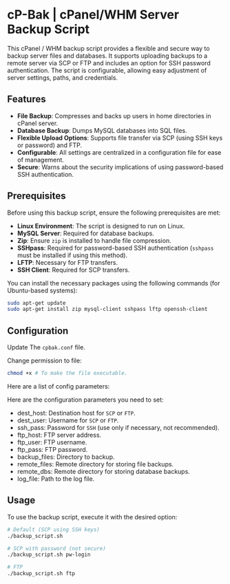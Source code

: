 # cP-Bak | cPanel/WHM Server Backup Script

This cPanel / WHM backup script provides a flexible and secure way to backup server files and databases. It supports uploading backups to a remote server via SCP or FTP and includes an option for SSH password authentication. The script is configurable, allowing easy adjustment of server settings, paths, and credentials.

## Features

- **File Backup**: Compresses and backs up users in home directories in cPanel server.
- **Database Backup**: Dumps MySQL databases into SQL files.
- **Flexible Upload Options**: Supports file transfer via SCP (using SSH keys or password) and FTP.
- **Configurable**: All settings are centralized in a configuration file for ease of management.
- **Secure**: Warns about the security implications of using password-based SSH authentication.

## Prerequisites

Before using this backup script, ensure the following prerequisites are met:

- **Linux Environment**: The script is designed to run on Linux.
- **MySQL Server**: Required for database backups.
- **Zip**: Ensure `zip` is installed to handle file compression.
- **SSHpass**: Required for password-based SSH authentication (`sshpass` must be installed if using this method).
- **LFTP**: Necessary for FTP transfers.
- **SSH Client**: Required for SCP transfers.

You can install the necessary packages using the following commands (for Ubuntu-based systems):

```bash
sudo apt-get update
sudo apt-get install zip mysql-client sshpass lftp openssh-client
```

## Configuration

Update The `cpbak.conf` file.

Change permission to file:

```bash
chmod +x # To make the file executable.
```

Here are a list of config parameters:

Here are the configuration parameters you need to set:

- dest_host: Destination host for `SCP` or `FTP`.
- dest_user: Username for `SCP` or `FTP`.
- ssh_pass: Password for `SSH` (use only if necessary, not recommended).
- ftp_host: FTP server address.
- ftp_user: FTP username.
- ftp_pass: FTP password.
- backup_files: Directory to backup.
- remote_files: Remote directory for storing file backups.
- remote_dbs: Remote directory for storing database backups.
- log_file: Path to the log file.

## Usage
To use the backup script, execute it with the desired option:
```bash
# Default (SCP using SSH keys)
./backup_script.sh

# SCP with password (not secure)
./backup_script.sh pw-login

# FTP
./backup_script.sh ftp
```

